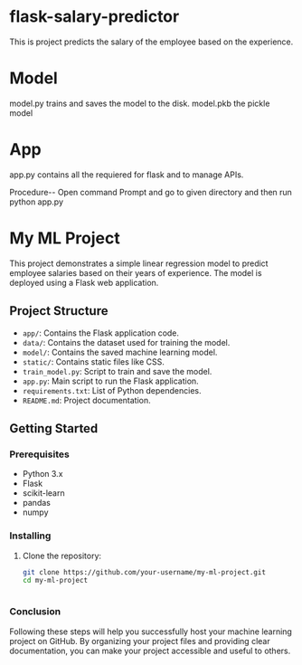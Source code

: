 # flask-salary-predictor
This is project predicts the salary of the employee based on the experience.

# Model
model.py trains and saves the model to the disk.
model.pkb the pickle model 

# App
app.py contains all the requiered for flask and to manage APIs.



Procedure--
Open command Prompt and go to given directory and then run python app.py


# My ML Project

This project demonstrates a simple linear regression model to predict employee salaries based on their years of experience. The model is deployed using a Flask web application.

## Project Structure

- `app/`: Contains the Flask application code.
- `data/`: Contains the dataset used for training the model.
- `model/`: Contains the saved machine learning model.
- `static/`: Contains static files like CSS.
- `train_model.py`: Script to train and save the model.
- `app.py`: Main script to run the Flask application.
- `requirements.txt`: List of Python dependencies.
- `README.md`: Project documentation.

## Getting Started

### Prerequisites

- Python 3.x
- Flask
- scikit-learn
- pandas
- numpy

### Installing

1. Clone the repository:
   ```bash
   git clone https://github.com/your-username/my-ml-project.git
   cd my-ml-project



### Conclusion

Following these steps will help you successfully host your machine learning project on GitHub. By organizing your project files and providing clear documentation, you can make your project accessible and useful to others.


